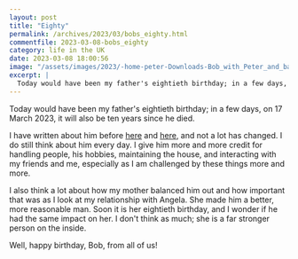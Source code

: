```yaml
---
layout: post
title: "Eighty"
permalink: /archives/2023/03/bobs_eighty.html
commentfile: 2023-03-08-bobs_eighty
category: life in the UK
date: 2023-03-08 18:00:56
image: "/assets/images/2023/-home-peter-Downloads-Bob_with_Peter_and_baby_John.jpg"
excerpt: |
  Today would have been my father's eightieth birthday; in a few days, on 17 March 2023, it will also be ten years since he died.
---
```


Today would have been my father's eightieth birthday; in a few days, on 17 March 2023, it will also be ten years since he died.

I have written about him before [here](/archives/2020/03/seventy-seven.html) and [here](/archives/2014/03/one_year_on.html), and not a lot has changed. I do still think about him every day. I give him more and more credit for handling people, his hobbies, maintaining the house, and interacting with my friends and me, especially as I am challenged by these things more and more.

I also think a lot about how my mother balanced him out and how important that was as I look at my relationship with Angela. She made him a better, more reasonable man. Soon it is her eightieth birthday, and I wonder if he had the same impact on her. I don't think as much; she is a far stronger person on the inside.

Well, happy birthday, Bob, from all of us!
